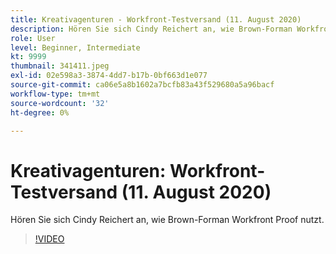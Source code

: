 ```yaml
---
title: Kreativagenturen - Workfront-Testversand (11. August 2020)
description: Hören Sie sich Cindy Reichert an, wie Brown-Forman Workfront Proof nutzt.
role: User
level: Beginner, Intermediate
kt: 9999
thumbnail: 341411.jpeg
exl-id: 02e598a3-3874-4dd7-b17b-0bf663d1e077
source-git-commit: ca06e5a8b1602a7bcfb83a43f529680a5a96bacf
workflow-type: tm+mt
source-wordcount: '32'
ht-degree: 0%

---
```


# Kreativagenturen: Workfront-Testversand (11. August 2020)

Hören Sie sich Cindy Reichert an, wie Brown-Forman Workfront Proof nutzt.

>[!VIDEO](https://video.tv.adobe.com/v/341411/?quality=12&learn=on)
